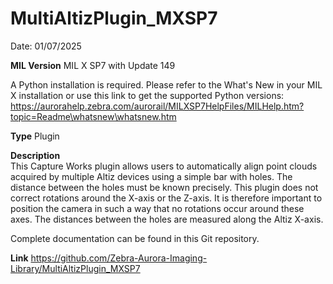 # MultiAltizPlugin_MXSP7

Date: 01/07/2025

**MIL Version** MIL X SP7 with Update 149

A Python installation is required.
Please refer to the What's New in your MIL X installation or use this link to get the supported Python versions:
https://aurorahelp.zebra.com/aurorail/MILXSP7HelpFiles/MILHelp.htm?topic=Readme\whatsnew\whatsnew.htm

**Type** Plugin

**Description**  
This Capture Works plugin allows users to automatically align point clouds acquired by multiple Altiz devices using a simple bar with holes.
The distance between the holes must be known precisely. This plugin does not correct rotations around the X-axis or the Z-axis.
It is therefore important to position the camera in such a way that no rotations occur around these axes.
The distances between the holes are measured along the Altiz X-axis.

Complete documentation can be found in this Git repository.

**Link**
https://github.com/Zebra-Aurora-Imaging-Library/MultiAltizPlugin_MXSP7
